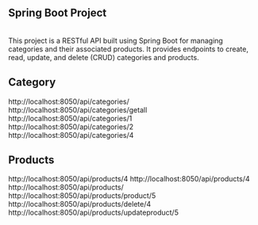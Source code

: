 <h2>Spring Boot Project </h2> <br> This project is a RESTful API built using Spring Boot for managing categories and their associated products. It provides endpoints to create, read, update, and delete (CRUD) categories and products.<br>
<h2>Category</h2>
http://localhost:8050/api/categories/ <br>
http://localhost:8050/api/categories/getall <br>
http://localhost:8050/api/categories/1 <br>
http://localhost:8050/api/categories/2 <br>
http://localhost:8050/api/categories/4 <br>

<h2>Products</h2>
http://localhost:8050/api/products/4 
http://localhost:8050/api/products/4
http://localhost:8050/api/products/
http://localhost:8050/api/products/product/5
http://localhost:8050/api/products/delete/4
http://localhost:8050/api/products/updateproduct/5
